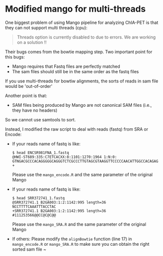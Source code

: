 # Modified mango for multi-threads

One biggest problem of using Mango pipeline for analyzing ChIA-PET is that they can not support multi threads (cpu):
> Threads option is currently disabled to due to errors. We are working on a solution !!

Their bugs comes from the bowtie mapping step. Two important point for this bugs:
- Mango requires that Fastq files are perfectly matched
- The sam files should still be in the same order as the fastq files

If you use multi-threads for bowtiw alignments, the sorts of reads in sam file would be 'out-of-order'

Another point is that:
- SAM files being produced by Mango are not canonical SAM files (i.e., they have no headers)

So we cannot use samtools to sort.

Instead, I modified the raw script to deal with reads (fastq) from SRA or Encode:
- If your reads name of fastq is like:
  ``` shell
  $ head ENCSR981FNA_1.fastq
  @HWI-ST689:335:C7ETCACXX:8:1101:1270:1964 1:N:0:
  GTNGACGCCCACAGGGGGCAGGGTCTCGCCCTTGTAGCGTAAGGTTCCCCCAACATTGGCCACAGAGCCGTTGATGACGACAGCAGTTGGATAAGATATCG
  +
  ```
  Please use the `mango_encode.R` and the same parameter of the original Mango
  
- If your reads name of fastq is like:
  ``` shell
  $ head SRR372741_1.fastq
  @SRR372741.1 B2GA003:1:2:1142:995 length=36
  NCCTTTTCAAATTTACCTAC
  +SRR372741.1 B2GA003:1:2:1142:995 length=36
  #111253566@@CC@C@C@@
  ```
   Please use the `mango_SRA.R` and the same parameter of the original Mango
   
- If others:
  Please modify the `alignBowtie` function (line 17) in `mango_encode.R` or `mango_SRA.R` to make sure you can obtain the right sorted sam file ~
